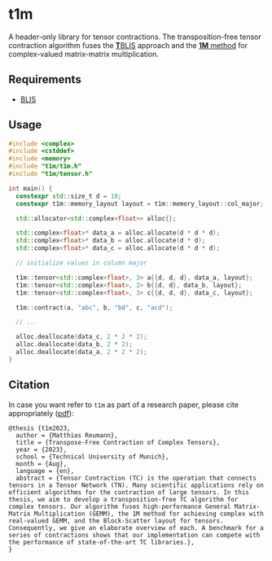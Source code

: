 # t1m

A header-only library for tensor contractions. The transposition-free tensor contraction algorithm fuses the [**T**BLIS](https://github.com/devinamatthews/tblis) approach and the [**1M** method](https://www.cs.utexas.edu/users/flame/pubs/blis6_toms_rev2.pdf) for complex-valued matrix-matrix multiplication.

## Requirements

- [BLIS](https://github.com/flame/blis)

## Usage

```cpp
#include <complex>
#include <cstddef>
#include <memory>
#include "t1m/t1m.h"
#include "t1m/tensor.h"

int main() {
  constexpr std::size_t d = 10;
  constexpr t1m::memory_layout layout = t1m::memory_layout::col_major;

  std::allocator<std::complex<float>> alloc{};

  std::complex<float>* data_a = alloc.allocate(d * d * d);
  std::complex<float>* data_b = alloc.allocate(d * d);
  std::complex<float>* data_c = alloc.allocate(d * d * d);

  // initialize values in column major

  t1m::tensor<std::complex<float>, 3> a{{d, d, d}, data_a, layout};
  t1m::tensor<std::complex<float>, 2> b{{d, d}, data_b, layout};
  t1m::tensor<std::complex<float>, 3> c{{d, d, d}, data_c, layout};

  t1m::contract(a, "abc", b, "bd", c, "acd");

  // ...

  alloc.deallocate(data_c, 2 * 2 * 2);
  alloc.deallocate(data_b, 2 * 2);
  alloc.deallocate(data_a, 2 * 2 * 2);
}
```

## Citation

In case you want refer to `t1m` as part of a research paper, please cite appropriately ([pdf](https://mediatum.ub.tum.de/download/1718165/1718165.pdf)):

```text.bibtex
@thesis {t1m2023,
  author = {Matthias Reumann},
  title = {Transpose-Free Contraction of Complex Tensors},
  year = {2023},
  school = {Technical University of Munich},
  month = {Aug},
  language = {en},
  abstract = {Tensor Contraction (TC) is the operation that connects tensors in a Tensor Network (TN). Many scientific applications rely on efficient algorithms for the contraction of large tensors. In this thesis, we aim to develop a transposition-free TC algorithm for complex tensors. Our algorithm fuses high-performance General Matrix-Matrix Multiplication (GEMM), the 1M method for achieving complex with real-valued GEMM, and the Block-Scatter layout for tensors. Consequently, we give an elaborate overview of each. A benchmark for a series of contractions shows that our implementation can compete with the performance of state-of-the-art TC libraries.},
}
